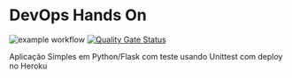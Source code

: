 # DevOps Hands On
![example workflow](https://github.com/brunogalletti/devopslab/actions/workflows/pipeline.yml/badge.svg)
[![Quality Gate Status](https://sonarcloud.io/api/project_badges/measure?project=brunogalletti_devopslab&metric=alert_status)](https://sonarcloud.io/summary/new_code?id=brunogalletti_devopslab)

Aplicação Simples em Python/Flask com teste usando Unittest com deploy no Heroku
